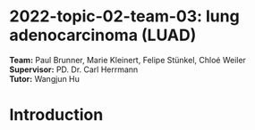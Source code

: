 # 2022-topic-02-team-03: lung adenocarcinoma (LUAD)

**Team:** Paul Brunner, Marie Kleinert, Felipe Stünkel, Chloé Weiler
<br/> **Supervisor:** PD. Dr. Carl Herrmann
<br/> **Tutor:** Wangjun Hu

# Introduction
